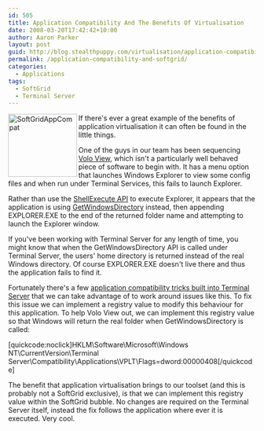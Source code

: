 ```yaml
---
id: 505
title: Application Compatibility And The Benefits Of Virtualisation
date: 2008-03-20T17:42:42+10:00
author: Aaron Parker
layout: post
guid: http://blog.stealthpuppy.com/virtualisation/application-compatibility-and-softgrid
permalink: /application-compatibility-and-softgrid/
categories:
  - Applications
tags:
  - SoftGrid
  - Terminal Server
---
```

<img border="0" alt="SoftGridAppCompat" align="left" src="https://stealthpuppy.com/media/2008/03/softgridappcompat.png" width="140" height="128" />If there's ever a great example of the benefits of application virtualisation it can often be found in the little things.

One of the guys in our team has been sequencing [Volo View](http://usa.autodesk.com/adsk/servlet/index?id=3239384&siteID=123112), which isn't a particularly well behaved piece of software to begin with. It has a menu option that launches Windows Explorer to view some config files and when  run under Terminal Services, this fails to launch Explorer.

Rather than use the [ShellExecute API](http://msdn2.microsoft.com/en-us/library/bb762153.aspx) to execute Explorer, it appears that the application is using [GetWindowsDirectory](http://msdn2.microsoft.com/en-us/library/ms724454.aspx) instead, then appending EXPLORER.EXE to the end of the returned folder name and attempting to launch the Explorer window.

If you've been working with Terminal Server for any length of time, you might know that when the GetWindowsDirectory API is called under Terminal Server, the users' home directory is returned instead of the real Windows directory. Of course EXPLORER.EXE doesn't live there and thus the application fails to find it.

Fortunately there's a few [application compatibility tricks built into Terminal Server](http://support.microsoft.com/kb/186498) that we can take advantage of to work around issues like this. To fix this issue we can implement a registry value to modify this behaviour for this application. To help Volo View out, we can implement this registry value so that Windows will return the real folder when GetWindowsDirectory is called:

[quickcode:noclick]HKLM\Software\Microsoft\Windows NT\CurrentVersion\Terminal Server\Compatibility\Applications\VPLT\Flags=dword:00000408[/quickcode]

The benefit that application virtualisation brings to our toolset (and this is probably not a SoftGrid exclusive), is that we can implement this registry value within the SoftGrid bubble. No changes are required on the Terminal Server itself, instead the fix follows the application where ever it is executed. Very cool.